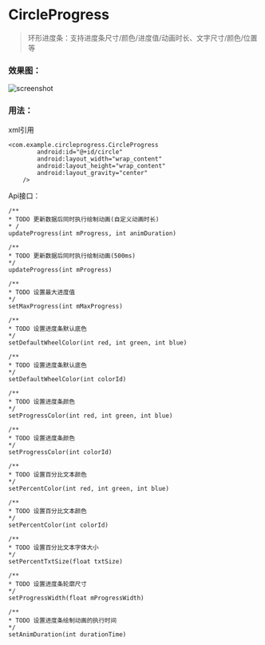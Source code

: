 # CircleProgress

> 环形进度条：支持进度条尺寸/颜色/进度值/动画时长、文字尺寸/颜色/位置等

### 效果图：

![screenshot](https://github.com/SmartArvin/CircleProgress/blob/master/arts/screenshot.gif)

### 用法：

xml引用

```
<com.example.circleprogress.CircleProgress
    	android:id="@+id/circle"
        android:layout_width="wrap_content"
    	android:layout_height="wrap_content"
    	android:layout_gravity="center"
    />
```

Api接口：

```
/**
* TODO 更新数据后同时执行绘制动画(自定义动画时长)
* /
updateProgress(int mProgress, int animDuration)

/**
* TODO 更新数据后同时执行绘制动画(500ms)
*/
updateProgress(int mProgress)

/**
* TODO 设置最大进度值
*/
setMaxProgress(int mMaxProgress)

/**
* TODO 设置进度条默认底色
*/
setDefaultWheelColor(int red, int green, int blue)

/**
* TODO 设置进度条默认底色
*/
setDefaultWheelColor(int colorId)

/**
* TODO 设置进度条颜色
*/
setProgressColor(int red, int green, int blue)

/**
* TODO 设置进度条颜色
*/
setProgressColor(int colorId)

/**
* TODO 设置百分比文本颜色
*/
setPercentColor(int red, int green, int blue)

/**
* TODO 设置百分比文本颜色
*/
setPercentColor(int colorId)

/**
* TODO 设置百分比文本字体大小
*/
setPercentTxtSize(float txtSize)

/**
* TODO 设置进度条轮廓尺寸
*/
setProgressWidth(float mProgressWidth)

/**
* TODO 设置进度条绘制动画的执行时间
*/
setAnimDuration(int durationTime)
```

